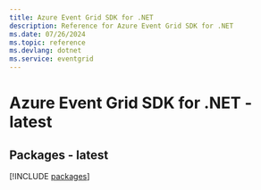```yaml
---
title: Azure Event Grid SDK for .NET
description: Reference for Azure Event Grid SDK for .NET
ms.date: 07/26/2024
ms.topic: reference
ms.devlang: dotnet
ms.service: eventgrid
---
```

# Azure Event Grid SDK for .NET - latest
## Packages - latest
[!INCLUDE [packages](event-grid-index.md)]